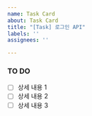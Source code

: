 ```yaml
---
name: Task Card
about: Task Card
title: "[Task] 로그인 API"
labels: ''
assignees: ''

---
```


### TO DO
- [ ] 상세 내용 1
- [ ] 상세 내용 2
- [ ] 상세 내용 3
